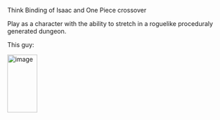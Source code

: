 Think Binding of Isaac and One Piece crossover

Play as a character with the ability to stretch in a roguelike proceduraly generated dungeon.

This guy:

<img width="68" height="132" alt="image" src="https://github.com/user-attachments/assets/4168f8c3-c026-4b7b-a999-dc4e3fe89f86" /> 
